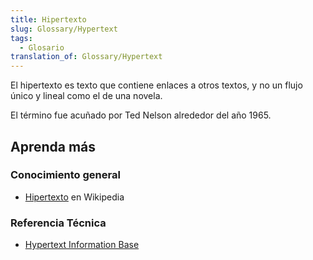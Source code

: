 ```yaml
---
title: Hipertexto
slug: Glossary/Hypertext
tags:
  - Glosario
translation_of: Glossary/Hypertext
---
```


El hipertexto es texto que contiene enlaces a otros textos, y no un flujo único y lineal como el de una novela.

El término fue acuñado por Ted Nelson alrededor del año 1965.

## Aprenda más

### Conocimiento general

- [Hipertexto](https://es.wikipedia.org/wiki/Hipertexto) en Wikipedia

### Referencia Técnica

- [Hypertext Information Base](http://www.ualberta.ca/dept/chemeng/AIX-43/share/man/info/C/a_doc_lib/aixuser/aix6kdov/hyperv1aix.htm)
